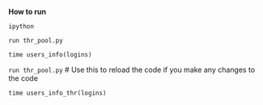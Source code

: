 **How to run**

`ipython`

`run thr_pool.py`

`time users_info(logins)`
 
`run thr_pool.py`  # Use this to reload the code if you make any changes to the code

`time users_info_thr(logins)`
